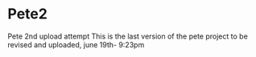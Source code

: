 # Pete2
Pete 2nd upload attempt
This is the last version of the pete project to be revised and uploaded, june 19th- 9:23pm

